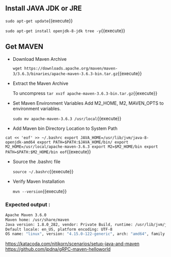 
## Install JAVA JDK or JRE

   `sudo apt-get update`{{execute}}

   `sudo apt-get install openjdk-8-jdk tree -y`{{execute}}

## Get MAVEN
* Download Maven Archive

   `wget https://downloads.apache.org/maven/maven-3/3.6.3/binaries/apache-maven-3.6.3-bin.tar.gz`{{execute}}

* Extract the Maven Archive

   To uncompress `tar xvzf apache-maven-3.6.3-bin.tar.gz`{{execute}}

* Set Maven Environment Variables
   Add M2_HOME, M2, MAVEN_OPTS to environment variables.

   `sudo mv apache-maven-3.6.3 /usr/local`{{execute}}

* Add Maven bin Directory Location to System Path
   
`cat << 'eof' >> ~/.bashrc
export JAVA_HOME=/usr/lib/jvm/java-8-openjdk-amd64
export PATH=$PATH:$JAVA_HOME/bin/
export M2_HOME=/usr/local/apache-maven-3.6.3
export M2=$M2_HOME/bin
export PATH=$PATH:$M2_HOME/bin
eof`{{execute}}

* Source the .bashrc file

   `source ~/.bashrc`{{execute}}

* Verify Maven Installation

   `mvn --version`{{execute}}

### Expected output : 
  
```bash
Apache Maven 3.6.0
Maven home: /usr/share/maven
Java version: 1.8.0_282, vendor: Private Build, runtime: /usr/lib/jvm/java-8-openjdk-amd64/jre
Default locale: en_US, platform encoding: UTF-8
OS name: "linux", version: "4.15.0-122-generic", arch: "amd64", family: "unix"
```

https://katacoda.com/nitikorn/scenarios/setup-java-and-maven
https://github.com/jpdna/gRPC-maven-helloworld